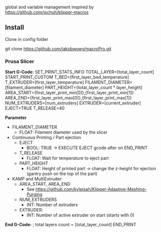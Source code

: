 global and variable management inspired by https://github.com/jschuh/klipper-macros

## Install

Clone in config folder

git clone https://github.com/jakobwowy/macroPro.git

### Prusa Slicer

**Start G-Code:**
SET_PRINT_STATS_INFO TOTAL_LAYER=[total_layer_count]
START_PRINT_CUSTOM T_BED=[first_layer_bed_temperature] T_EXTRUDER=[first_layer_temperature] FILAMENT_DIAMETER=[filament_diameter] PART_HEIGHT={total_layer_count * layer_height} AREA_START={first_layer_print_min[0]},{first_layer_print_min[1]} AREA_END={first_layer_print_max[0]},{first_layer_print_max[1]} NUM_EXTRUDERS=[num_extruders] EXTRUDER=[current_extruder] EJECT=TRUE T_RELEASE=40 

**Parameter**
- FILAMENT_DIAMETER
  - FLOAT: Filament diameter used by the slicer
- Continuous Printing / Part ejection
  - EJECT
    - BOOL: TRUE -> EXECUTE EJECT gcode after on END_PRINT
  - T_RELEASE
    - FLOAT: Wait for temperature to eject part
  - PART_HEIGHT
    - FLOAT: Height of printed part -> change the z-height for ejection (gantry push on the top of the part)
- KAMP and MultiExtruder: 
  - AREA_START, AREA_END
    - See https://github.com/kyleisah/Klipper-Adaptive-Meshing-Purging
  - NUM_EXTRUDERS
    - INT: Number of extruders
  - EXTRUDER:
    - INT: Number of active extruder on start (starts with 0)

**End G-Code:**
; total layers count = [total_layer_count]
END_PRINT

